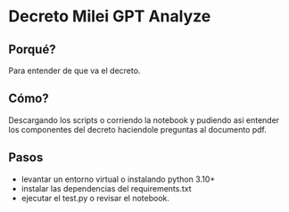 # Decreto Milei GPT Analyze

## Porqué?

Para entender de que va el decreto.

## Cómo?

Descargando los scripts o corriendo la notebook y pudiendo asi entender los componentes del decreto haciendole preguntas al documento pdf.

## Pasos

- levantar un entorno virtual o instalando python 3.10+
- instalar las dependencias del requirements.txt
- ejecutar el test.py o revisar el notebook.


